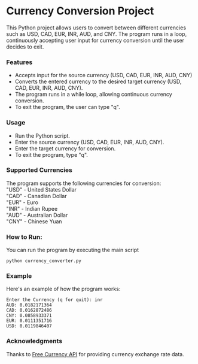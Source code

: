 # Currency Conversion Project

This Python project allows users to convert between different currencies such as USD, CAD, EUR, INR, AUD, and CNY. The program runs in a loop, continuously accepting user input for currency conversion until the user decides to exit.

### Features
  * Accepts input for the source currency (USD, CAD, EUR, INR, AUD, CNY)
  * Converts the entered currency to the desired target currency (USD, CAD, EUR, INR, AUD, CNY).
  * The program runs in a while loop, allowing continuous currency conversion.
  * To exit the program, the user can type "q".

### Usage
  * Run the Python script.
  * Enter the source currency (USD, CAD, EUR, INR, AUD, CNY). 
  * Enter the target currency for conversion.
  * To exit the program, type "q".

### Supported Currencies
The program supports the following currencies for conversion:
<br>"USD" - United States Dollar<br>"CAD" - Canadian Dollar<br>"EUR" - Euro<br>"INR" - Indian Rupee<br>"AUD" - Australian Dollar<br>"CNY" - Chinese Yuan

### How to Run:
You can run the program by executing the main script
      
    python currency_converter.py

### Example
Here's an example of how the program works:

    Enter the Currency (q for quit): inr
    AUD: 0.0182171364
    CAD: 0.0162872486
    CNY: 0.0858933371
    EUR: 0.0111351716
    USD: 0.0119846407
    
### Acknowledgments
  Thanks to [Free Currency API](https://app.freecurrencyapi.com) for providing currency exchange rate data.
